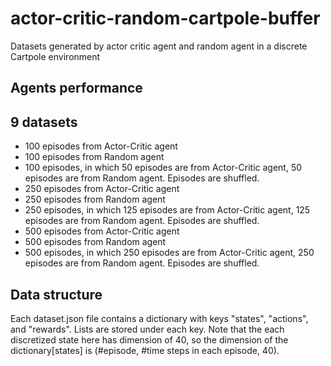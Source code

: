 # actor-critic-random-cartpole-buffer
Datasets generated by actor critic agent and random agent in a discrete Cartpole environment

## Agents performance

## 9 datasets
- 100 episodes from Actor-Critic agent
- 100 episodes from Random agent
- 100 episodes, in which 50 episodes are from Actor-Critic agent, 50 episodes are from Random agent. Episodes are shuffled.
- 250 episodes from Actor-Critic agent
- 250 episodes from Random agent
- 250 episodes, in which 125 episodes are from Actor-Critic agent, 125 episodes are from Random agent. Episodes are shuffled.
- 500 episodes from Actor-Critic agent
- 500 episodes from Random agent
- 500 episodes, in which 250 episodes are from Actor-Critic agent, 250 episodes are from Random agent. Episodes are shuffled.

## Data structure
Each dataset.json file contains a dictionary with keys "states", "actions", and "rewards". Lists are stored under each key. Note that the each discretized state here has dimension of 40, so the dimension of the dictionary[states] is (#episode, #time steps in each episode, 40).
